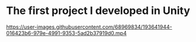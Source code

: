 # The first project I developed in Unity


https://user-images.githubusercontent.com/68969834/193641944-016423b6-979e-4991-9353-5ad2b37919d0.mp4

